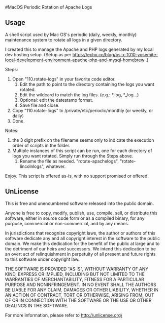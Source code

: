#MacOS Periodic Rotation of Apache Logs
## Usage
A shell script used by Mac OS's periodic (daily, weekly, monthly) maintenance system to rotate all logs in a given directory.

I created this to manage the Apache and PHP logs generated by my local dev hosting setup. (Setup as per https://echo.co/blog/os-x-1010-yosemite-local-development-environment-apache-php-and-mysql-homebrew .)

Steps:
1. Open "110.rotate-logs" in your favorite code editor.
	1. Edit the path to point to the directory containing the logs you want rotated.
	2. Edit the wildcard to match the log files. (e.g.: *.log, *_log…)
	3. Optional: edit the datestamp format.
	4. Save file and close.
2. Copy "110.rotate-logs" to /private/etc/periodic/monthly (or weekly, or daily)
3. Done.

Notes:
1. the 3 digit prefix on the filename seems only to indicate the execution order of scripts in the folder.
2. Multiple instances of this script can be run, one for each directory of logs you want rotated. Simply run through the Steps above.
	1. Rename the file as needed. "rotate-apachelogs", "rotate-lincolnlogs", whatever.

Enjoy.
This script is offered as-is, with no support promised or offered.

## UnLicense
This is free and unencumbered software released into the public domain.

Anyone is free to copy, modify, publish, use, compile, sell, or
distribute this software, either in source code form or as a compiled
binary, for any purpose, commercial or non-commercial, and by any
means.

In jurisdictions that recognize copyright laws, the author or authors
of this software dedicate any and all copyright interest in the
software to the public domain. We make this dedication for the benefit
of the public at large and to the detriment of our heirs and
successors. We intend this dedication to be an overt act of
relinquishment in perpetuity of all present and future rights to this
software under copyright law.

THE SOFTWARE IS PROVIDED "AS IS", WITHOUT WARRANTY OF ANY KIND,
EXPRESS OR IMPLIED, INCLUDING BUT NOT LIMITED TO THE WARRANTIES OF
MERCHANTABILITY, FITNESS FOR A PARTICULAR PURPOSE AND NONINFRINGEMENT.
IN NO EVENT SHALL THE AUTHORS BE LIABLE FOR ANY CLAIM, DAMAGES OR
OTHER LIABILITY, WHETHER IN AN ACTION OF CONTRACT, TORT OR OTHERWISE,
ARISING FROM, OUT OF OR IN CONNECTION WITH THE SOFTWARE OR THE USE OR
OTHER DEALINGS IN THE SOFTWARE.

For more information, please refer to <http://unlicense.org/>